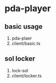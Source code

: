 # pda-player

## basic usage

1. pda-plaer
2. client/basic.ts

## sol locker

1. lock-sol
2. client/locker.ts 